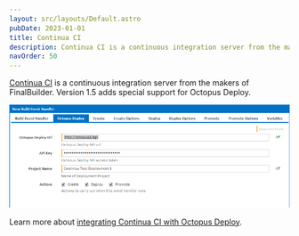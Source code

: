 ```yaml
---
layout: src/layouts/Default.astro
pubDate: 2023-01-01
title: Continua CI
description: Continua CI is a continuous integration server from the makers of FinalBuilder; version 1.5 adds special support for Octopus Deploy.
navOrder: 50
---
```


[Continua CI](http://www.finalbuilder.com/continua-ci) is a continuous integration server from the makers of FinalBuilder. Version 1.5 adds special support for Octopus Deploy.

![](images/3278149.png "width=500")

Learn more about [integrating Continua CI with Octopus Deploy](http://www.finalbuilder.com/resources/blogs/postid/712/deployment-with-continua-ci-and-octopus-deploy).

